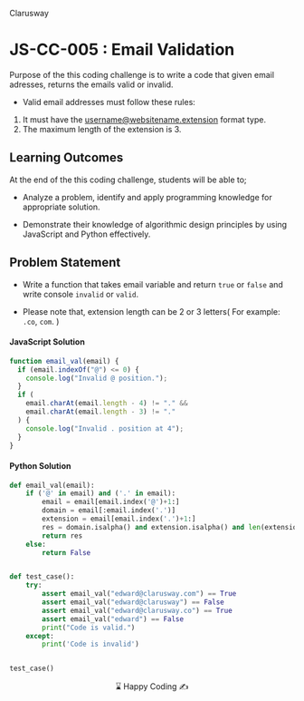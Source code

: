 <p>Clarusway<img align="right"
  src="https://secure.meetupstatic.com/photos/event/3/1/b/9/600_488352729.jpeg"  width="15px"></p>

# JS-CC-005 : Email Validation

Purpose of the this coding challenge is to write a code that given email adresses, returns the emails valid or invalid.

- Valid email addresses must follow these rules:

1. It must have the username@websitename.extension format type.
1. The maximum length of the extension is 3.

## Learning Outcomes

At the end of the this coding challenge, students will be able to;

- Analyze a problem, identify and apply programming knowledge for appropriate solution.

- Demonstrate their knowledge of algorithmic design principles by using JavaScript and Python effectively.

## Problem Statement

- Write a function that takes email variable and return `true` or `false` and write console `invalid` or `valid`.

- Please note that, extension length can be 2 or 3 letters( For example: `.co`, `com`. )

#### JavaScript Solution

```javascript
function email_val(email) {
  if (email.indexOf("@") <= 0) {
    console.log("Invalid @ position.");
  }
  if (
    email.charAt(email.length - 4) != "." &&
    email.charAt(email.length - 3) != "."
  ) {
    console.log("Invalid . position at 4");
  }
}
```

#### Python Solution

```python
def email_val(email):
    if ('@' in email) and ('.' in email):
        email = email[email.index('@')+1:]
        domain = email[:email.index('.')]
        extension = email[email.index('.')+1:]
        res = domain.isalpha() and extension.isalpha() and len(extension) < 4
        return res
    else:
        return False


def test_case():
    try:
        assert email_val("edward@clarusway.com") == True
        assert email_val("edward@clarusway") == False
        assert email_val("edward@clarusway.co") == True
        assert email_val("edward") == False
        print("Code is valid.")
    except:
        print('Code is invalid')


test_case()
```

<center> ⌛ Happy Coding  ✍ </center>
